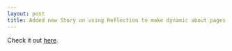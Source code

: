 ```yaml
---
layout: post
title: Added new Story on using Reflection to make dynamic about pages.
---
```

Check it out [here](http://dotnetweblogs.com/Cfrazier/Story/5794.aspx).